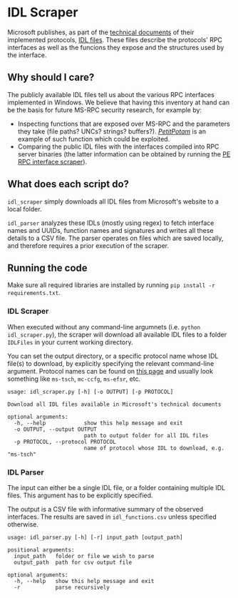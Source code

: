 # IDL Scraper

Microsoft publishes, as part of the [technical documents](https://learn.microsoft.com/en-us/openspecs/windows_protocols/ms-winprotlp/e36c976a-6263-42a8-b119-7a3cc41ddd2a) of their implemented protocols, [IDL files](https://learn.microsoft.com/en-us/windows/win32/midl/interface-definition-idl-file). These files describe the protocols' RPC interfaces as well as the funcions they expose and the structures used by the interface.

## Why should I care?

The publicly available IDL files tell us about the various RPC interfaces implemented in Windows. We believe that having this inventory at hand can be the basis for future MS-RPC security research, for example by:
* Inspecting functions that are exposed over MS-RPC and the parameters they take (file paths? UNCs? strings? buffers?). [_PetitPotam_](https://github.com/topotam/PetitPotam) is an example of such function which could be exploited.
* Comparing the public IDL files with the interfaces compiled into RPC server binaries (the latter information can be obtained by running the [PE RPC interface scraper](https://github.com/akamai/akamai_security_research_priv/tree/main/rpc_toolkit/pe_rpc_if_scraper)).

## What does each script do?

`idl_scraper` simply downloads all IDL files from Microsoft's website to a local folder.

`idl_parser` analyzes these IDLs (mostly using regex) to fetch interface names and UUIDs, function names and signatures and writes all these details to a CSV file. The parser operates on files which are saved locally, and therefore requires a prior execution of the scraper.

## Running the code

Make sure all required libraries are installed by running `pip install -r requirements.txt`.

### IDL Scraper

When executed without any command-line argumnets (i.e. `python idl_scraper.py`), the scraper will download all available IDL files to a folder `IDLFiles` in your current working directory.

You can set the output directory, or a specific protocol name whose IDL file(s) to download, by explicitly specifying the relevant command-line argument. Protocol names can be found on [this page](https://learn.microsoft.com/en-us/openspecs/windows_protocols/ms-winprotlp/e36c976a-6263-42a8-b119-7a3cc41ddd2a) and usually look something like `ms-tsch`, `mc-ccfg`, `ms-efsr`, etc.

```
usage: idl_scraper.py [-h] [-o OUTPUT] [-p PROTOCOL]

Download all IDL files available in Microsoft's technical documents

optional arguments:
  -h, --help            show this help message and exit
  -o OUTPUT, --output OUTPUT
                        path to output folder for all IDL files
  -p PROTOCOL, --protocol PROTOCOL
                        name of protocol whose IDL to download, e.g. "ms-tsch"
```

### IDL Parser
The input can either be a single IDL file, or a folder containing multiple IDL files. This argument has to be explicitly specified.

The output is a CSV file with informative summary of the observed interfaces. The results are saved in `idl_functions.csv` unless specified otherwise. 

```
usage: idl_parser.py [-h] [-r] input_path [output_path]

positional arguments:
  input_path   folder or file we wish to parse
  output_path  path for csv output file

optional arguments:
  -h, --help   show this help message and exit
  -r           parse recursively
 ```
